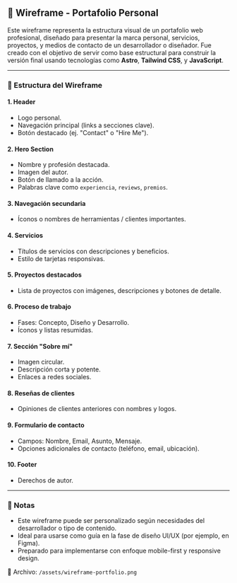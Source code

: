 ## 🎨 Wireframe - Portafolio Personal

Este wireframe representa la estructura visual de un portafolio web profesional, diseñado para presentar la marca personal, servicios, proyectos, y medios de contacto de un desarrollador o diseñador. Fue creado con el objetivo de servir como base estructural para construir la versión final usando tecnologías como **Astro**, **Tailwind CSS**, y **JavaScript**.

---

### 🧱 Estructura del Wireframe

#### 1. Header

- Logo personal.
- Navegación principal (links a secciones clave).
- Botón destacado (ej. "Contact" o "Hire Me").

#### 2. Hero Section

- Nombre y profesión destacada.
- Imagen del autor.
- Botón de llamado a la acción.
- Palabras clave como `experiencia`, `reviews`, `premios`.

#### 3. Navegación secundaria

- Íconos o nombres de herramientas / clientes importantes.

#### 4. Servicios

- Títulos de servicios con descripciones y beneficios.
- Estilo de tarjetas responsivas.

#### 5. Proyectos destacados

- Lista de proyectos con imágenes, descripciones y botones de detalle.

#### 6. Proceso de trabajo

- Fases: Concepto, Diseño y Desarrollo.
- Íconos y listas resumidas.

#### 7. Sección "Sobre mí"

- Imagen circular.
- Descripción corta y potente.
- Enlaces a redes sociales.

#### 8. Reseñas de clientes

- Opiniones de clientes anteriores con nombres y logos.

#### 9. Formulario de contacto

- Campos: Nombre, Email, Asunto, Mensaje.
- Opciones adicionales de contacto (teléfono, email, ubicación).

#### 10. Footer

- Derechos de autor.

---

### 🧾 Notas

- Este wireframe puede ser personalizado según necesidades del desarrollador o tipo de contenido.
- Ideal para usarse como guía en la fase de diseño UI/UX (por ejemplo, en Figma).
- Preparado para implementarse con enfoque mobile-first y responsive design.

📁 Archivo: `/assets/wireframe-portfolio.png`
